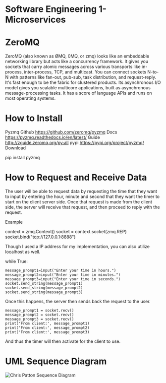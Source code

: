 
# Software Engineering 1-Microservices
# ZeroMQ

ZeroMQ (also known as ØMQ, 0MQ, or zmq) looks like an embeddable networking library but acts like a concurrency framework. It gives you sockets that carry atomic messages across various transports like in-process, inter-process, TCP, and multicast. You can connect sockets N-to-N with patterns like fan-out, pub-sub, task distribution, and request-reply. It's fast enough to be the fabric for clustered products. Its asynchronous I/O model gives you scalable multicore applications, built as asynchronous message-processing tasks. It has a score of language APIs and runs on most operating systems.

# How to Install

Pyzmq
Github	https://github.com/zeromq/pyzmq
Docs	https://pyzmq.readthedocs.io/en/latest/
Guide	http://zguide.zeromq.org/py:all
pypi	https://pypi.org/project/pyzmq/
Download

pip install pyzmq

# How to Request and Receive Data

The user will be able to request data by requesting the time that they want to input by entering the hour, minute and second that they want the timer to start on the client server side. Once that request is made from the client side, the server will receive that request, and then proceed to reply with the request.

Example

context = zmq.Context()
socket = context.socket(zmq.REP)
socket.bind("tcp://127.0.0.1:8888")

Though I used a IP address for my implementation, you can also utilize localhost as well.

while True:

    message_prompt1=input("Enter your time in hours.")
    message_prompt2=input("Enter your time in minutes.")
    message_prompt3=input("Enter your time in seconds.")
    socket.send_string(message_prompt1)
    socket.send_string(message_prompt2)
    socket.send_string(message_prompt3)

Once this happens, the server then sends back the request to the user.

    message_prompt1 = socket.recv()
    message_prompt2 = socket.recv()
    message_prompt3 = socket.recv()
    print('From client:', message_prompt1)
    print('From client:', message_prompt2)
    print('From client:', message_prompt3)

And thus the timer will then activate for the client to use.


# UML Sequence Diagram

![Chris Patton Sequence Diagram](https://user-images.githubusercontent.com/86307096/218897215-1ea364cb-b0c5-4d11-8749-be2e24d393de.jpg)
